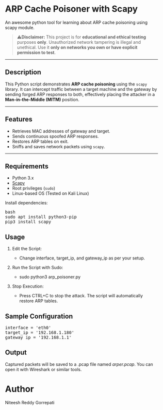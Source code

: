 # ARP Cache Poisoner with Scapy
An awesome python tool for learning about ARP cache poisoning using scapy module. 

> ⚠**Disclaimer:** This project is for **educational and ethical testing** purposes **only**. Unauthorized network tampering is illegal and unethical. Use it **only on networks you own or have explicit permission to test**.

---

## Description

This Python script demonstrates **ARP cache poisoning** using the `scapy` library. It can intercept traffic between a target machine and the gateway by sending forged ARP responses to both, effectively placing the attacker in a **Man-in-the-Middle (MITM)** position.

---

## Features

- Retrieves MAC addresses of gateway and target.
- Sends continuous spoofed ARP responses.
- Restores ARP tables on exit.
- Sniffs and saves network packets using `scapy`.

---

## Requirements

- Python 3.x
- [Scapy](https://scapy.readthedocs.io/en/latest/)
- Root privileges (`sudo`)
- Linux-based OS (Tested on Kali Linux)

Install dependencies:
<pre>bash
sudo apt install python3-pip
pip3 install scapy</pre>


## Usage
  1. Edit the Script:
     - Change interface, target_ip, and gateway_ip as per your setup.

  2. Run the Script with Sudo:
     - sudo python3 arp_poisoner.py
  3. Stop Execution:
     - Press CTRL+C to stop the attack. The script will automatically restore ARP tables.

## Sample Configuration
<pre>interface = 'eth0'
target_ip = '192.168.1.180'
gateway_ip = '192.168.1.1'</pre>

## Output
  Captured packets will be saved to a .pcap file named _arper.pcap_. You can open it with Wireshark or similar tools.

# Author
  Niteesh Reddy Gorrepati
